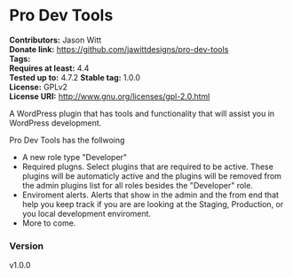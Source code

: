 # Pro Dev Tools #
**Contributors:**      Jason Witt  
**Donate link:**       https://github.com/jawittdesigns/pro-dev-tools  
**Tags:**  
**Requires at least:** 4.4  
**Tested up to:**      4.7.2
**Stable tag:**        1.0.0  
**License:**           GPLv2  
**License URI:**       http://www.gnu.org/licenses/gpl-2.0.html  

A WordPress plugin that has tools and functionality that will assist you in WordPress development.

Pro Dev Tools has the follwoing
- A new role type "Developer"
- Required plugns. Select plugins that are required to be active. These plugins will be automaticly active and the plugins will be removed from the admin plugins list for all roles besides the "Developer" role.
- Enviroment alerts. Alerts that show in the admin and the from end that help you keep track if you are are looking at the Staging, Production, or you local development enviroment.
- More to come.

### Version ###

v1.0.0
